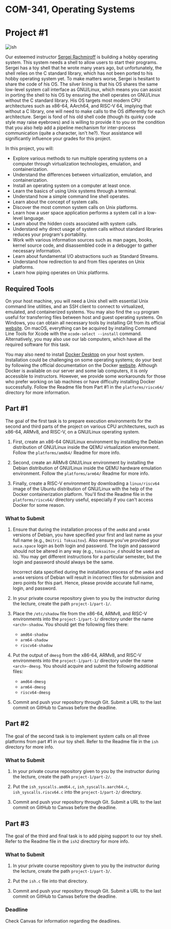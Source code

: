COM-341, Operating Systems
==========================
# Project #1

![ish](http://i.imgur.com/hUwm2PG.gif)

Our esteemed instructor [Sergei Rachmiroff](https://i.imgur.com/hLHngQQ.jpg) is building a hobby operating system. This system needs a shell to allow users to start their programs. Sergei has a toy shell that he wrote many years ago, but unfortunately, the shell relies on the C standard library, which has not been ported to his hobby operating system yet. To make matters worse, Sergei is hesitant to share the code of his OS. The silver lining is that his OS shares the same low-level system call interface as GNU/Linux, which means you can assist in porting the shell to his OS by ensuring the shell operates on GNU/Linux without the C standard library. His OS targets most modern CPU architectures such as x86-64, AArch64, and RISC-V 64, implying that without a C library, one will need to make calls to the OS differently for each architecture. Sergei is fond of his old shell code (though its quirky code style may raise eyebrows) and is willing to provide it to you on the condition that you also help add a pipeline mechanism for inter-process communication (quite a character, isn't he?). Your assistance will significantly influence your grades for this project.

In this project, you will:

* Explore various methods to run multiple operating systems on a computer through virtualization technologies, emulation, and containerization.
* Understand the differences between virtualization, emulation, and containerization.
* Install an operating system on a computer at least once.
* Learn the basics of using Unix systems through a terminal.
* Understand how a simple command line shell operates.
* Learn about the concept of system calls.
* Discover the most common system calls on Unix platforms.
* Learn how a user space application performs a system call in a low-level language.
* Learn about the hidden costs associated with system calls.
* Understand why direct usage of system calls without standard libraries reduces your program's portability.
* Work with various information sources such as man pages, books, kernel source code, and disassembled code in a debugger to gather necessary information.
* Learn about fundamental I/O abstractions such as Standard Streams.
* Understand how redirection to and from files operates on Unix platforms.
* Learn how piping operates on Unix platforms.

## Required Tools

On your host machine, you will need a Unix shell with essential Unix command line utilities, and an SSH client to connect to virtualized, emulated, and containerized systems. You may also find the `scp` program useful for transferring files between host and guest operating systems. On Windows, you can obtain all necessary tools by installing Git from its official [website](https://git-scm.com). On macOS, everything can be acquired by installing Command Line Tools for Xcode with the `xcode-select --install` command. Alternatively, you may also use our lab computers, which have all the required software for this task.

You may also need to install [Docker Desktop](https://www.docker.com/products/docker-desktop) on your host system. Installation could be challenging on some operating systems; do your best by following the official documentation on the Docker [website](https://docs.docker.com/desktop). Although Docker is available on our server and some lab computers, it is only accessible to instructors. However, we provide some workarounds for those who prefer working on lab machines or have difficulty installing Docker successfully. Follow the Readme file from Part #1 in the `platforms/riscv64/` directory for more information.

## Part #1

The goal of the first task is to prepare execution environments for the second and third parts of the project on various CPU architectures, such as x86-64, ARMv8, and RISC-V, on a GNU/Linux operating system.

1. First, create an x86-64 GNU/Linux environment by installing the Debian distribution of GNU/Linux inside the QEMU virtualization environment. Follow the `platforms/amd64/` Readme for more info.

2. Second, create an ARMv8 GNU/Linux environment by installing the Debian distribution of GNU/Linux inside the QEMU hardware emulation environment. Follow the `platforms/arm64/` Readme for more info.

3. Finally, create a RISC-V environment by downloading a `linux/riscv64` image of the Ubuntu distribution of GNU/Linux with the help of the Docker containerization platform. You'll find the Readme file in the `platforms/riscv64/` directory useful, especially if you can't access Docker for some reason.

### What to Submit

1. Ensure that during the installation process of the `amd64` and `arm64` versions of Debian, you have specified your first and last name as your full name (e.g., `Dmitrii Toksaitov`). Also ensure you've provided your `auca.space` login as both login and password. The login and password should not be altered in any way (e.g., `toksaitov_d` should be used as is). You may get different instructions for a particular semester, but the login and password should always be the same.

    Incorrect data specified during the installation process of the `amd64` and `arm64` versions of Debian will result in incorrect files for submission and zero points for this part. Hence, please provide accurate full name, login, and password.

2. In your private course repository given to you by the instructor during the lecture, create the path `project-1/part-1/`.

3. Place the `/etc/shadow` file from the x86-64, ARMv8, and RISC-V environments into the `project-1/part-1/` directory under the name `<arch>-shadow`. You should get the following files there:

    * `amd64-shadow`
    * `arm64-shadow`
    * `riscv64-shadow`

4. Put the output of `dmesg` from the x86-64, ARMv8, and RISC-V environments into the `project-1/part-1/` directory under the name `<arch>-dmesg`. You should acquire and submit the following additional files:

    * `amd64-dmesg`
    * `arm64-dmesg`
    * `riscv64-dmesg`

5. Commit and push your repository through Git. Submit a URL to the last commit on GitHub to Canvas before the deadline.

## Part #2

The goal of the second task is to implement system calls on all three platforms from part #1 in our toy shell. Refer to the Readme file in the `ish` directory for more info.

### What to Submit

1. In your private course repository given to you by the instructor during the lecture, create the path `project-1/part-2/`.

2. Put the `ish_syscalls.amd64.c`, `ish_syscalls.aarch64.c`, `ish_syscalls.riscv64.c` into the `project-1/part-2/` directory.

3. Commit and push your repository through Git. Submit a URL to the last commit on GitHub to Canvas before the deadline.

## Part #3

The goal of the third and final task is to add piping support to our toy shell. Refer to the Readme file in the `ish2` directory for more info.

### What to Submit

1. In your private course repository given to you by the instructor during the lecture, create the path `project-1/part-3/`.

2. Put the `ish.c` file into that directory.

3. Commit and push your repository through Git. Submit a URL to the last commit on GitHub to Canvas before the deadline.

### Deadline

Check Canvas for information regarding the deadlines.
